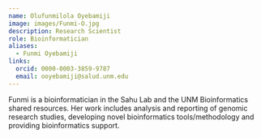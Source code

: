 ```yaml
---
name: Olufunmilola Oyebamiji
image: images/Funmi-O.jpg
description: Research Scientist
role: Bioinformatician
aliases:
  - Funmi Oyebamiji
links:
  orcid: 0000-0003-3859-9787
  email: ooyebamiji@salud.unm.edu
---
```


Funmi is a bioinformatician in the Sahu Lab and the UNM Bioinformatics shared resources. Her work includes analysis and reporting of genomic research studies, developing novel bioinformatics tools/methodology and providing bioinformatics support. 
